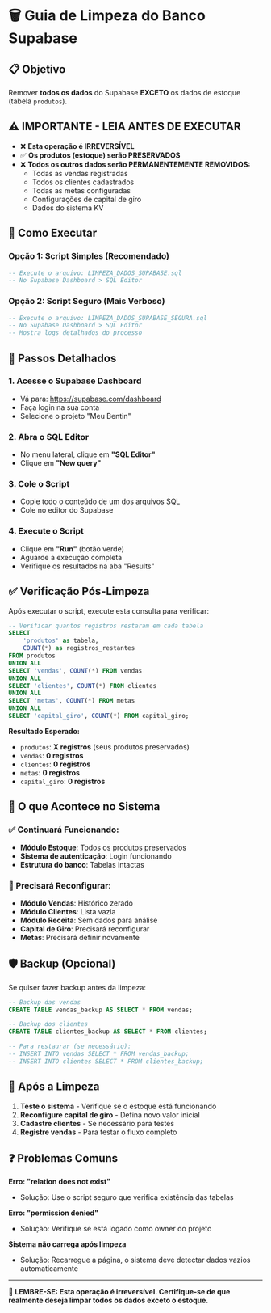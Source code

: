 # 🗑️ Guia de Limpeza do Banco Supabase

## 📋 Objetivo
Remover **todos os dados** do Supabase **EXCETO** os dados de estoque (tabela `produtos`).

## ⚠️ IMPORTANTE - LEIA ANTES DE EXECUTAR
- ❌ **Esta operação é IRREVERSÍVEL**
- ✅ **Os produtos (estoque) serão PRESERVADOS**
- ❌ **Todos os outros dados serão PERMANENTEMENTE REMOVIDOS:**
  - Todas as vendas registradas
  - Todos os clientes cadastrados
  - Todas as metas configuradas
  - Configurações de capital de giro
  - Dados do sistema KV

## 🚀 Como Executar

### Opção 1: Script Simples (Recomendado)
```sql
-- Execute o arquivo: LIMPEZA_DADOS_SUPABASE.sql
-- No Supabase Dashboard > SQL Editor
```

### Opção 2: Script Seguro (Mais Verboso)
```sql
-- Execute o arquivo: LIMPEZA_DADOS_SUPABASE_SEGURA.sql  
-- No Supabase Dashboard > SQL Editor
-- Mostra logs detalhados do processo
```

## 📝 Passos Detalhados

### 1. Acesse o Supabase Dashboard
- Vá para: https://supabase.com/dashboard
- Faça login na sua conta
- Selecione o projeto "Meu Bentin"

### 2. Abra o SQL Editor
- No menu lateral, clique em **"SQL Editor"**
- Clique em **"New query"**

### 3. Cole o Script
- Copie todo o conteúdo de um dos arquivos SQL
- Cole no editor do Supabase

### 4. Execute o Script
- Clique em **"Run"** (botão verde)
- Aguarde a execução completa
- Verifique os resultados na aba "Results"

## ✅ Verificação Pós-Limpeza

Após executar o script, execute esta consulta para verificar:

```sql
-- Verificar quantos registros restaram em cada tabela
SELECT 
    'produtos' as tabela, 
    COUNT(*) as registros_restantes
FROM produtos
UNION ALL
SELECT 'vendas', COUNT(*) FROM vendas
UNION ALL  
SELECT 'clientes', COUNT(*) FROM clientes
UNION ALL
SELECT 'metas', COUNT(*) FROM metas
UNION ALL
SELECT 'capital_giro', COUNT(*) FROM capital_giro;
```

**Resultado Esperado:**
- `produtos`: **X registros** (seus produtos preservados)
- `vendas`: **0 registros**
- `clientes`: **0 registros** 
- `metas`: **0 registros**
- `capital_giro`: **0 registros**

## 🔄 O que Acontece no Sistema

### ✅ Continuará Funcionando:
- **Módulo Estoque**: Todos os produtos preservados
- **Sistema de autenticação**: Login funcionando
- **Estrutura do banco**: Tabelas intactas

### 🔄 Precisará Reconfigurar:
- **Módulo Vendas**: Histórico zerado
- **Módulo Clientes**: Lista vazia  
- **Módulo Receita**: Sem dados para análise
- **Capital de Giro**: Precisará reconfigurar
- **Metas**: Precisará definir novamente

## 🛡️ Backup (Opcional)

Se quiser fazer backup antes da limpeza:

```sql
-- Backup das vendas
CREATE TABLE vendas_backup AS SELECT * FROM vendas;

-- Backup dos clientes  
CREATE TABLE clientes_backup AS SELECT * FROM clientes;

-- Para restaurar (se necessário):
-- INSERT INTO vendas SELECT * FROM vendas_backup;
-- INSERT INTO clientes SELECT * FROM clientes_backup;
```

## 🎯 Após a Limpeza

1. **Teste o sistema** - Verifique se o estoque está funcionando
2. **Reconfigure capital de giro** - Defina novo valor inicial
3. **Cadastre clientes** - Se necessário para testes
4. **Registre vendas** - Para testar o fluxo completo

## ❓ Problemas Comuns

**Erro: "relation does not exist"**
- Solução: Use o script seguro que verifica existência das tabelas

**Erro: "permission denied"**  
- Solução: Verifique se está logado como owner do projeto

**Sistema não carrega após limpeza**
- Solução: Recarregue a página, o sistema deve detectar dados vazios automaticamente

---

**🚨 LEMBRE-SE: Esta operação é irreversível. Certifique-se de que realmente deseja limpar todos os dados exceto o estoque.**